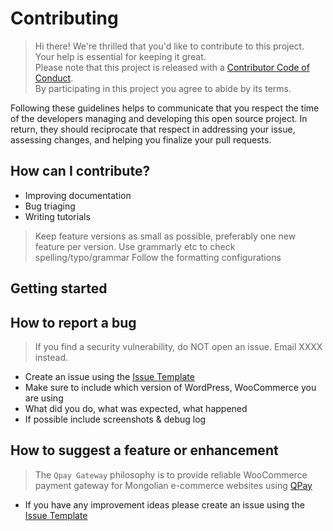 # Contributing

[code-of-conduct]: CODE_OF_CONDUCT.md

>Hi there! We're thrilled that you'd like to contribute to this project. Your help is essential for keeping it great.  
>Please note that this project is released with a [Contributor Code of Conduct][code-of-conduct].  
>By participating in this project you agree to abide by its terms.  

Following these guidelines helps to communicate that you respect the time of the developers managing and developing this open source project. In return, they should reciprocate that respect in addressing your issue, assessing changes, and helping you finalize your pull requests.

## How can I contribute?

- Improving documentation
- Bug triaging
- Writing tutorials

> Keep feature versions as small as possible, preferably one new feature per version.
> Use grammarly etc to check spelling/typo/grammar 
> Follow the formatting configurations

## Getting started

## How to report a bug
> If you find a security vulnerability, do NOT open an issue. Email XXXX instead.

- Create an issue using the [Issue Template]()
- Make sure to include which version of WordPress, WooCommerce you are using
- What did you do, what was expected, what happened
- If possible include screenshots & debug log

## How to suggest a feature or enhancement
> The `Qpay Gateway` philosophy is to provide reliable WooCommerce payment gateway for Mongolian e-commerce websites using [QPay](https://qpay.mn/)

- If you have any improvement ideas please create an issue using the [Issue Template]()
